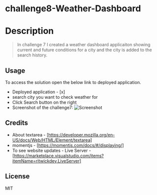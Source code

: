 # challenge8-Weather-Dashboard

# Description 
> In challenge 7 I created  a weather dashboard applicaiton showing current and future conditions for a city and the city is added to the search history.


## Usage 
To access the solution open the below link to deployed application.
* Deployed application - [x]
* search city you want to check weather for
* Click Search button on the right
* Screenshot of the challenge7:
![Screenshot](./assets/)


## Credits

* About textarea - [https://developer.mozilla.org/en-US/docs/Web/HTML/Element/textarea]
* momentjs - [https://momentjs.com/docs/#/displaying/]
* To see website updates - Live Server - [https://marketplace.visualstudio.com/items?itemName=ritwickdey.LiveServer]


## License
MIT